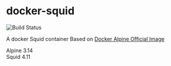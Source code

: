 # docker-squid

![Build Status](https://drone.ch1.ninja/api/badges/Ch1ch1/docker-squid/status.svg)

A docker Squid container Based on [Docker Alpine Official Image](https://hub.docker.com/_/alpine)

Alpine 3.14  
Squid 4.11
